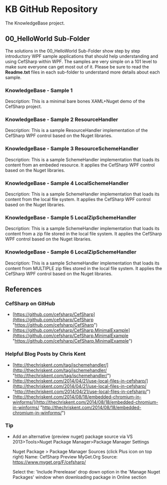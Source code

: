 # KB GitHub Repository
The KnowledgeBase project.

## 00_HelloWorld Sub-Folder

The solutions in the 00_HelloWorld Sub-Folder show step by step introductory
WPF sample applications that should help understanding and using CefSharp
within WPF. The samples are very simple on a 101 level to make sure everyone
can get most out of it. Please be sure to read the **Readme.txt** files in each
sub-folder to understand more details about each sample.

### KnowledgeBase - Sample 1
Description: This is a minimal bare bones XAML+Nuget demo of the CefSharp project.

### KnowledgeBase - Sample 2 ResourceHandler
Description: This is a sample ResourceHandler implementation of the CefSharp WPF control based on the Nuget libraries.

### KnowledgeBase - Sample 3 ResourceSchemeHandler

Description: This is a sample SchemeHandler implementation that loads its content from an embeded resource. It applies the CefSharp WPF control based on the Nuget libraries.

### KnowledgeBase - Sample 4 LocalSchemeHandler

Description: This is a sample SchemeHandler implementation that loads its content from the local file system. It applies the CefSharp WPF control based on the Nuget libraries.

### KnowledgeBase - Sample 5 LocalZipSchemeHandler

Description: This is a sample SchemeHandler implementation that loads its content from a zip file stored in the local file system. It applies the CefSharp WPF control based on the Nuget libraries.

### KnowledgeBase - Sample 6 LocalZipSchemeHandler

Description: This is a sample SchemeHandler implementation that loads its content from MULTIPLE zip files stored in the local file system. It applies the CefSharp WPF control based on the Nuget libraries.

## References

### CefSharp on GitHub

- [https://github.com/cefsharp/CefSharp](https://github.com/cefsharp/CefSharp "https://github.com/cefsharp/CefSharp")
- [https://github.com/cefsharp/CefSharp.MinimalExample](https://github.com/cefsharp/CefSharp.MinimalExample "https://github.com/cefsharp/CefSharp.MinimalExample")

### Helpful Blog Posts by Chris Kent

- [http://thechriskent.com/tag/ischemehandler/](http://thechriskent.com/tag/ischemehandler/ "http://thechriskent.com/tag/ischemehandler/")
- [http://thechriskent.com/2014/04/21/use-local-files-in-cefsharp/](http://thechriskent.com/2014/04/21/use-local-files-in-cefsharp/ "http://thechriskent.com/2014/04/21/use-local-files-in-cefsharp/")
- [http://thechriskent.com/2014/08/18/embedded-chromium-in-winforms/](http://thechriskent.com/2014/08/18/embedded-chromium-in-winforms/ "http://thechriskent.com/2014/08/18/embedded-chromium-in-winforms/")

### Tip

- Add an alternative (preview nuget) package source via
  VS 2013>Tools>Nuget Package Manager>Package Manager Settings

  Nuget Package > Package Manager Sources (click Plus icon on top right)
  Name: CefSharp Preview MyGet.Org
  Source: https://www.myget.org/F/cefsharp/

  Select the:
              'Include Prerelease' drop down option in the
              'Manage Nuget Packages' window when downloading package in Online section